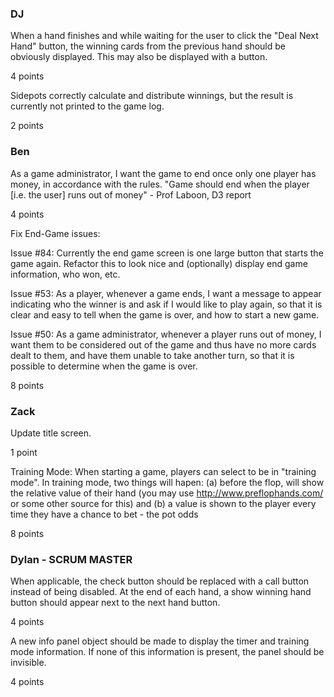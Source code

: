 ### DJ
When a hand finishes and while waiting for the user to click the "Deal Next Hand" button, the winning cards from the previous hand should be obviously displayed. This may also be displayed with a button.

4 points

Sidepots correctly calculate and distribute winnings, but the result is currently not printed to the game log.

2 points


### Ben
As a game administrator, I want the game to end once only one player has money, in accordance with the rules.
"Game should end when the player [i.e. the user] runs out of money" - Prof Laboon, D3 report

4 points

Fix End-Game issues:

Issue #84: Currently the end game screen is one large button that starts the game again. Refactor this to look nice and (optionally) display end game information, who won, etc.

Issue #53: As a player, whenever a game ends, I want a message to appear indicating who the winner is and ask if I would like to play again, so that it is clear and easy to tell when the game is over, and how to start a new game.

Issue #50: As a game administrator, whenever a player runs out of money, I want them to be considered out of the game and thus have no more cards dealt to them, and have them unable to take another turn, so that it is possible to determine when the game is over.

8 points


### Zack
Update title screen.

1 point

Training Mode: When starting a game, players can select to be in "training mode". In training mode, two things will hapen: (a) before the flop, will show the relative value of their hand (you may use http://www.preflophands.com/ or some other source for this) and (b) a value is shown to the player every time they have a chance to bet - the pot odds

8 points  

### Dylan - SCRUM MASTER
When applicable, the check button should be replaced with a call button instead of being disabled. At the end of each hand, a show winning hand button should appear next to the next hand button.

4 points

A new info panel object should be made to display the timer and training mode information. If none of this information is present, the panel should be invisible.

4 points

